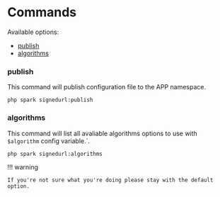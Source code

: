 # Commands

Available options:

- [publish](#publish)
- [algorithms](#algorithms)

### publish

This command will publish configuration file to the APP namespace.

```console
php spark signedurl:publish
```

### algorithms

This command will list all avaliable algorithms options to use with `$algorithm` config variable.`.

```console
php spark signedurl:algorithms
```

!!! warning

    If you're not sure what you're doing please stay with the default option.
